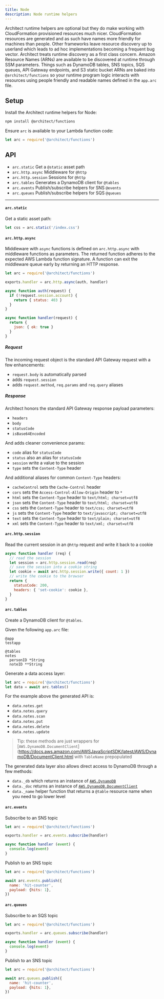 ```yaml
---
title: Node
description: Node runtime helpers
---
```


Architect runtime helpers are optional but they do make working with CloudFormation provisioned resources much nicer. CloudFormation resources are generated and as such have names more friendly for machines than people. Other frameworks leave resource discovery up to userland which leads to ad hoc implementations becoming a frequent bug vector. Architect treats runtime discovery as a first class concern. Amazon Resource Names (ARNs) are available to be discovered at runtime through SSM parameters. Things such as DynamoDB tables, SNS topics, SQS queues, API Gateway endpoints, and S3 static bucket ARNs are baked into `@architect/functions` so your runtime program logic interacts with resources using people friendly and readable names defined in the `app.arc` file.

## Setup 

Install the Architect runtime helpers for Node:

```bash 
npm install @architect/functions
```

Ensure `arc` is available to your Lambda function code:

```javascript
let arc = require('@architect/functions')
```

## API

- `arc.static` Get a `@static` asset path 
- `arc.http.async` Middleware for `@http`
- `arc.http.session` Sessions for `@http` 
- `arc.tables` Generates a DynamoDB client for `@tables`
- `arc.events` Publish/subscribe helpers for SNS `@events`
- `arc.queues` Publish/subscribe helpers for SQS `@queues`

---

#### `arc.static`

Get a static asset path:

```javascript
let css = arc.static('/index.css')
```

#### `arc.http.async`

Middleware with `async` functions is defined on `arc.http.async` with middleware functions as parameters. The returned function adheres to the expected AWS Lambda function signature. A function can exit the middleware queue early by returning an HTTP response.

```javascript
let arc = require('@architect/functions')

exports.handler = arc.http.async(auth, handler)

async function auth(request) {
  if (!request.session.account) {
    return { status: 403 }
  }
}

async function handler(request) {
  return {
    json: { ok: true }
  }
}
```

##### Request

The incoming request object is the standard API Gateway request with a few enhancements:

- `request.body` is automatically parsed
- adds `request.session` 
- adds `request.method`, `req.params` and `req.query` aliases

##### Response

Architect honors the standard API Gateway response payload parameters:

- `headers`
- `body`
- `statusCode`
- `isBase64Encoded`

And adds cleaner convenience params:

- `code` alias for `statusCode`
- `status` also an alias for `statusCode`
- `session` write a value to the session
- `type` sets the `Content-Type` header

And additional aliases for common `Content-Type` headers:

- `cacheControl` sets the `Cache-Control` header
- `cors` sets the `Access-Control-Allow-Origin` header to `*`
- `html` sets the `Content-Type` header to `text/html; charset=utf8`
- `json` sets the `Content-Type` header to `text/html; charset=utf8`
- `css` sets the `Content-Type` header to `text/css; charset=utf8`
- `js` sets the `Content-Type` header to `text/javascript; charset=utf8`
- `text` sets the `Content-Type` header to `text/plain; charset=utf8`
- `xml` sets the `Content-Type` header to `text/xml; charset=utf8`

#### `arc.http.session`

Read the current session in an `@http` request and write it back to a cookie

```javascript
async function handler (req) {
  // read the session
  let session = arc.http.session.read(req)
  // save the session into a cookie string
  let cookie = await arc.http.session.write({ count: 1 })
  // write the cookie to the browser
  return { 
    statusCode: 200,
    headers: { 'set-cookie': cookie },
  }
}
```

#### `arc.tables`

Create a DynamoDB client for `@tables`.

Given the following `app.arc` file:

```arc
@app
testapp

@tables
notes
  personID *String
  noteID **String
```

Generate a data access layer:

```javascript
let arc = require('@architect/functions')
let data = await arc.tables()
```

For the example above the generated API is:

- `data.notes.get`
- `data.notes.query`
- `data.notes.scan`
- `data.notes.put`
- `data.notes.delete`
- `data.notes.update`

> Tip: these methods are just wrappers for [`AWS.DynamoDB.DocumentClient`](https://docs.aws.amazon.com/AWSJavaScriptSDK/latest/AWS/DynamoDB/DocumentClient.html with `TableName` prepopulated 

The generated data layer also allows direct access to DynamoDB through a few methods:

- `data._db` which returns an instance of [`AWS.DynamoDB`](https://docs.aws.amazon.com/AWSJavaScriptSDK/latest/AWS/DynamoDB.html)
- `data._doc` returns an instance of [`AWS.DynamoDB.DocumentClient`](https://docs.aws.amazon.com/AWSJavaScriptSDK/latest/AWS/DynamoDB/DocumentClient.html)
- `data._name` helper function that returns a `@table` resource name when you need to go lower level

#### `arc.events`

Subscribe to an SNS topic

```javascript
let arc = require('@architect/functions')

exports.handler = arc.events.subscribe(handler)

async function handler (event) {
  console.log(event)
}
```

Publish to an SNS topic

```javascript
let arc = require('@architect/functions')

await arc.events.publish({
  name: 'hit-counter',
  payload: {hits: 1},
})
```

#### `arc.queues`

Subscribe to an SQS topic

```javascript
let arc = require('@architect/functions')

exports.handler = arc.queues.subscribe(handler)

async function handler (event) {
  console.log(event)
}
```

Publish to an SNS topic

```javascript
let arc = require('@architect/functions')

await arc.queues.publish({
  name: 'hit-counter',
  payload: {hits: 1},
})
```
